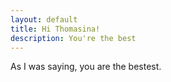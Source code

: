 ```yaml
---
layout: default
title: Hi Thomasina!
description: You're the best
---
```


As I was saying, you are the bestest.
